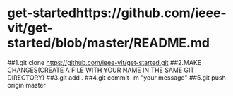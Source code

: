 # get-startedhttps://github.com/ieee-vit/get-started/blob/master/README.md

##1.git clone https://github.com/ieee-vit/get-started.git
##2.MAKE CHANGES(CREATE A FILE WITH YOUR NAME IN THE SAME GIT DIRECTORY)
##3.git add .
##4.git commit -m "your message"
##5.git push origin master
